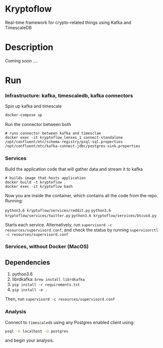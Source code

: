 Kryptoflow
==========


Real-time framework for crypto-related things using Kafka and TimescaleDB


Description
===========

Coming soon ....

Run
===
### Infrastructure: kafka, timescaledb, kafka connectors

Spin up kafka and timescale
```bash
docker-compose up
```

Run the connector between both
```
# runs connector between kafka and timesclae
docker exec -it kryptoflow_lenses_1 connect-standalone /opt/confluent/etc/schema-registry/psql-sql.properties /opt/confluent/etc/kafka-connect-jdbc/postgres-sink.properties
```

### Services
Build the application code that will gather data and stream it to kafka
```
# builds image that hosts application
docker build -t kryptoflow .
docker exec -it kryptoflow bash 
```

Now you are inside the container, which contains all the code from the repo. Running:

`python3.6 kryptoflow/services/reddit.py`
`python3.6 kryptoflow/services/twitter.py`
`python3.6 kryptoflow/services/btcusd.py`

Starts each service. Alternatively, run `supervisord -c resources/supervisord.conf`, and check the status
by running `supervisorctl -c resources/supervisord.conf`

### Services, without Docker (MacOS)

## Dependencies

1. python3.6
2. librdkafka: `brew install librdkafka`
3. `pip install -r requirements.txt`
4. `pip install -e .`

Then, run `supervisord -c resources/supervisord.conf`

###  Analysis
Connect to `timescaledb` using any Postgres enabled client using: 

```bash
psql -h localhost -U postgres
```
and begin your analysis.


